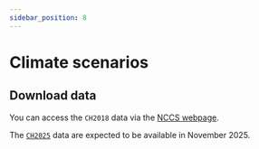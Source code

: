 ```yaml
---
sidebar_position: 8
---
```


# Climate scenarios

## Download data

You can access the `CH2018` data via the [NCCS webpage](https://www.nccs.admin.ch/nccs/en/home/climate-change-and-impacts/swiss-climate-change-scenarios.html).

The [`CH2025`](https://www.meteoswiss.admin.ch/about-us/research-and-cooperation/projects/2023/climate-ch2025.html) data are expected to be available in November 2025.
